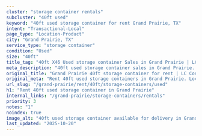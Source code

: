 ```yaml
---
cluster: "storage container rentals"
subcluster: "40ft used"
keyword: "40ft used storage container for rent Grand Prairie, TX"
intent: "Transactional-Local"
page_type: "Location-Product"
city: "Grand Prairie, TX"
service_type: "storage container"
condition: "Used"
size: "40ft"
title_tag: "40ft X46 Used storage container Sales in Grand Prairie | LC Container"
meta_description: "40ft used storage container sales in Grand Prairie. Fast delivery, competitive pricing. Serving storage containers area. Quote ID: I0E. Call (214) 524-4168 for your free quote today."
original_title: "Grand Prairie 40ft storage container for rent | LC Container"
original_meta: "Rent 40ft used storage containers in Grand Prairie. Local since 2003. Flexible rental terms. Same-week delivery available. Get your free quote — call (214) 5..."
url_slug: "/grand-prairie/rent/40ft/storage-containers/used"
h1: "Rent 40ft used storage container in Grand Prairie"
internal_links: "/grand-prairie/storage-containers/rentals"
priority: 3
notes: "1"
noindex: true
image_alt: "40ft used storage container available for delivery in Grand Prairie"
last_updated: "2025-10-20"
---
```


<!-- TODO: Add unique city/inventory copy, images, and internal links here. -->
